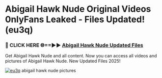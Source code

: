 # Abigail Hawk Nude Original Videos 0nlyFans Leaked - Files Updated! (eu3q)

<h3>🔴 CLICK HERE 🌐==►► <a href="https://tinyurl.com/52m3yx9h" rel="nofollow">Abigail Hawk Nude Updated Files</a></h3>

Get Abigail Hawk Nude and all content. Now you can access all videos and pictures of Abigail Hawk Nude. New Updated Files 2025!

[![eu3q](https://i.imgur.com/TnHtlc8.gif)](https://tinyurl.com/52m3yx9h)
abigail hawk nude pictures